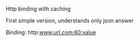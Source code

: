Http binding with caching

First simple version, understands only json answer

Binding: http:www.url.com:60:value
